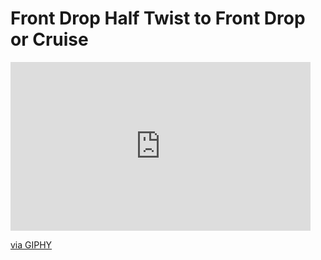 # Front Drop Half Twist to Front Drop or Cruise


<iframe src="https://giphy.com/embed/7uyGBv41sOuz32veoM" width="480" height="270" frameBorder="0" class="giphy-embed" allowFullScreen></iframe><p><a href="https://giphy.com/gifs/7uyGBv41sOuz32veoM">via GIPHY</a></p>
